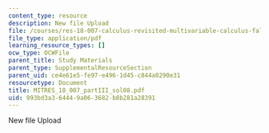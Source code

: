 ```yaml
---
content_type: resource
description: New file Upload
file: /courses/res-18-007-calculus-revisited-multivariable-calculus-fall-2011/993bd3a364449a063682b8b281a28391_MITRES_18_007_partIII_sol08.pdf
file_type: application/pdf
learning_resource_types: []
ocw_type: OCWFile
parent_title: Study Materials
parent_type: SupplementalResourceSection
parent_uid: ce4e61e5-fe97-e496-1d45-c844a0290e31
resourcetype: Document
title: MITRES_18_007_partIII_sol08.pdf
uid: 993bd3a3-6444-9a06-3682-b8b281a28391
---
```

New file Upload

